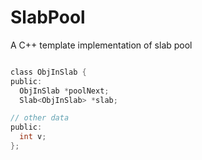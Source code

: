 # SlabPool
A C++ template implementation of slab pool

```c

class ObjInSlab {
public:
  ObjInSlab *poolNext;
  Slab<ObjInSlab> *slab;

// other data
public:
  int v;
};
```

